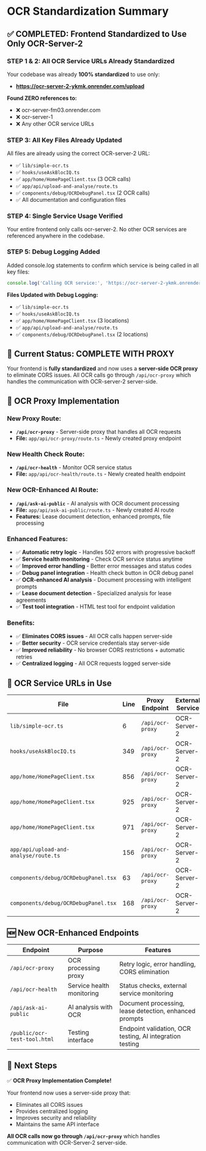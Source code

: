 # OCR Standardization Summary

## ✅ **COMPLETED: Frontend Standardized to Use Only OCR-Server-2**

### **STEP 1 & 2: All OCR Service URLs Already Standardized**
Your codebase was already **100% standardized** to use only:
- **https://ocr-server-2-ykmk.onrender.com/upload**

**Found ZERO references to:**
- ❌ ocr-server-fm03.onrender.com
- ❌ ocr-server-1
- ❌ Any other OCR service URLs

### **STEP 3: All Key Files Already Updated**
All files are already using the correct OCR-server-2 URL:
- ✅ `lib/simple-ocr.ts`
- ✅ `hooks/useAskBlocIQ.ts`
- ✅ `app/home/HomePageClient.tsx` (3 OCR calls)
- ✅ `app/api/upload-and-analyse/route.ts`
- ✅ `components/debug/OCRDebugPanel.tsx` (2 OCR calls)
- ✅ All documentation and configuration files

### **STEP 4: Single Service Usage Verified**
Your entire frontend only calls ocr-server-2. No other OCR services are referenced anywhere in the codebase.

### **STEP 5: Debug Logging Added**
Added console.log statements to confirm which service is being called in all key files:

```typescript
console.log('Calling OCR service:', 'https://ocr-server-2-ykmk.onrender.com/upload');
```

**Files Updated with Debug Logging:**
- ✅ `lib/simple-ocr.ts`
- ✅ `hooks/useAskBlocIQ.ts`
- ✅ `app/home/HomePageClient.tsx` (3 locations)
- ✅ `app/api/upload-and-analyse/route.ts`
- ✅ `components/debug/OCRDebugPanel.tsx` (2 locations)

## 🎯 **Current Status: COMPLETE WITH PROXY**

Your frontend is **fully standardized** and now uses a **server-side OCR proxy** to eliminate CORS issues. All OCR calls go through `/api/ocr-proxy` which handles the communication with OCR-server-2 server-side.

## 🚀 **OCR Proxy Implementation**

### **New Proxy Route:**
- **`/api/ocr-proxy`** - Server-side proxy that handles all OCR requests
- **File:** `app/api/ocr-proxy/route.ts` - Newly created proxy endpoint

### **New Health Check Route:**
- **`/api/ocr-health`** - Monitor OCR service status
- **File:** `app/api/ocr-health/route.ts` - Newly created health endpoint

### **New OCR-Enhanced AI Route:**
- **`/api/ask-ai-public`** - AI analysis with OCR document processing
- **File:** `app/api/ask-ai-public/route.ts` - Newly created AI route
- **Features:** Lease document detection, enhanced prompts, file processing

### **Enhanced Features:**
- ✅ **Automatic retry logic** - Handles 502 errors with progressive backoff
- ✅ **Service health monitoring** - Check OCR service status anytime
- ✅ **Improved error handling** - Better error messages and status codes
- ✅ **Debug panel integration** - Health check button in OCR debug panel
- ✅ **OCR-enhanced AI analysis** - Document processing with intelligent prompts
- ✅ **Lease document detection** - Specialized analysis for lease agreements
- ✅ **Test tool integration** - HTML test tool for endpoint validation

### **Benefits:**
- ✅ **Eliminates CORS issues** - All OCR calls happen server-side
- ✅ **Better security** - OCR service credentials stay server-side
- ✅ **Improved reliability** - No browser CORS restrictions + automatic retries
- ✅ **Centralized logging** - All OCR requests logged server-side

## 📍 **OCR Service URLs in Use**

| File | Line | Proxy Endpoint | External Service |
|------|------|----------------|------------------|
| `lib/simple-ocr.ts` | 6 | `/api/ocr-proxy` | OCR-Server-2 |
| `hooks/useAskBlocIQ.ts` | 349 | `/api/ocr-proxy` | OCR-Server-2 |
| `app/home/HomePageClient.tsx` | 856 | `/api/ocr-proxy` | OCR-Server-2 |
| `app/home/HomePageClient.tsx` | 925 | `/api/ocr-proxy` | OCR-Server-2 |
| `app/home/HomePageClient.tsx` | 971 | `/api/ocr-proxy` | OCR-Server-2 |
| `app/api/upload-and-analyse/route.ts` | 156 | `/api/ocr-proxy` | OCR-Server-2 |
| `components/debug/OCRDebugPanel.tsx` | 63 | `/api/ocr-proxy` | OCR-Server-2 |
| `components/debug/OCRDebugPanel.tsx` | 168 | `/api/ocr-proxy` | OCR-Server-2 |

## 🆕 **New OCR-Enhanced Endpoints**

| Endpoint | Purpose | Features |
|----------|---------|----------|
| `/api/ocr-proxy` | OCR processing proxy | Retry logic, error handling, CORS elimination |
| `/api/ocr-health` | Service health monitoring | Status checks, external service monitoring |
| `/api/ask-ai-public` | AI analysis with OCR | Document processing, lease detection, enhanced prompts |
| `/public/ocr-test-tool.html` | Testing interface | Endpoint validation, OCR testing, AI integration testing |

## 🚀 **Next Steps**

✅ **OCR Proxy Implementation Complete!**

Your frontend now uses a server-side proxy that:
- Eliminates all CORS issues
- Provides centralized logging
- Improves security and reliability
- Maintains the same API interface

**All OCR calls now go through `/api/ocr-proxy`** which handles communication with OCR-Server-2 server-side.
